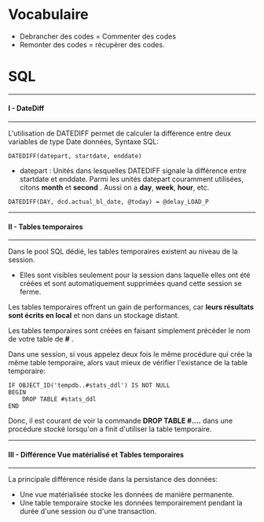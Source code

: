 # Vocabulaire
- Debrancher des codes = Commenter des codes 
- Remonter des codes = récupérer des codes.

# SQL
***
#### I - DateDiff
***
L'utilisation de DATEDIFF permet de calculer la différence entre deux variables de type Date données,
Syntaxe SQL: 
````
DATEDIFF(datepart, startdate, enddate)
````
- datepart : Unités dans lesquelles DATEDIFF signale la différence entre startdate et enddate.
    Parmi les unités datepart couramment utilisées, citons __month__ et __second__ .
    Aussi on a __day__, __week__, __hour__, etc.

````
DATEDIFF(DAY, dcd.actual_bl_date, @today) = @delay_LOAD_P
````

***
#### II - Tables temporaires
***
Dans le pool SQL dédié, les tables temporaires existent au niveau de la session.
- Elles sont visibles seulement pour la session dans laquelle elles ont été créées et sont automatiquement supprimées quand cette session se ferme.

Les tables temporaires offrent un gain de performances, car __leurs résultats sont écrits en local__ et non dans un stockage distant.

Les tables temporaires sont créées en faisant simplement précéder le nom de votre table de __#__ .

Dans une session, si vous appelez deux fois le même procédure qui crée la même table temporaire, alors vaut mieux de vérifier l'existance de la table temporaire: 
````
IF OBJECT_ID('tempdb..#stats_ddl') IS NOT NULL
BEGIN
    DROP TABLE #stats_ddl
END
````
Donc, il est courant de voir la commande __DROP TABLE #....__ dans une procédure stocké lorsqu'on a finit d'utiliser la table temporaire.

***
#### III - Différence Vue matérialisé et Tables temporaires
***
La principale différence réside dans la persistance des données:
- Une vue matérialisée stocke les données de manière permanente.
- Une table temporaire stocke les données temporairement pendant la durée d'une session ou d'une transaction.
